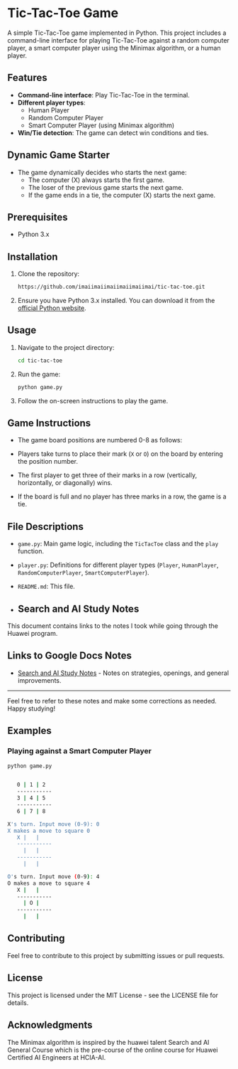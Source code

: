# Tic-Tac-Toe Game

A simple Tic-Tac-Toe game implemented in Python. This project includes a command-line interface for playing Tic-Tac-Toe against a random computer player, a smart computer player using the Minimax algorithm, or a human player.

## Features

- **Command-line interface**: Play Tic-Tac-Toe in the terminal.
- **Different player types**:
  - Human Player
  - Random Computer Player
  - Smart Computer Player (using Minimax algorithm)
- **Win/Tie detection**: The game can detect win conditions and ties.

## Dynamic Game Starter

- The game dynamically decides who starts the next game:
  - The computer (X) always starts the first game.
  - The loser of the previous game starts the next game.
  - If the game ends in a tie, the computer (X) starts the next game.

## Prerequisites

- Python 3.x

## Installation

1. Clone the repository:
    ```sh
    https://github.com/imaiimaiimaiimaiimaiimai/tic-tac-toe.git
    ```

2. Ensure you have Python 3.x installed. You can download it from the [official Python website](https://www.python.org/downloads/).

## Usage

1. Navigate to the project directory:
    ```sh
    cd tic-tac-toe
    ```

2. Run the game:
    ```sh
    python game.py
    ```

3. Follow the on-screen instructions to play the game.

## Game Instructions

- The game board positions are numbered 0-8 as follows:



- Players take turns to place their mark (`X` or `O`) on the board by entering the position number.

- The first player to get three of their marks in a row (vertically, horizontally, or diagonally) wins.

- If the board is full and no player has three marks in a row, the game is a tie.

## File Descriptions

- `game.py`: Main game logic, including the `TicTacToe` class and the `play` function.
- `player.py`: Definitions for different player types (`Player`, `HumanPlayer`, `RandomComputerPlayer`, `SmartComputerPlayer`).
- `README.md`: This file.

- ## Search and AI Study Notes

This document contains links to the notes I took while going through the Huawei program.

## Links to Google Docs Notes

- [Search and AI Study Notes](https://docs.google.com/document/d/e/2PACX-1vS0Q4ZKyJyE3qa8qFZBE8aQG1XvPHcpO3C5KU6Kk7NhFDoIB5oU-NA2BLmwhKWm-AIkL6J2SdjNNf41/pub) - Notes on strategies, openings, and general improvements.

---

Feel free to refer to these notes and make some corrections as needed. 
Happy studying!

## Examples

### Playing against a Smart Computer Player

```sh
python game.py


   0 | 1 | 2
   -----------
   3 | 4 | 5
   -----------
   6 | 7 | 8

X's turn. Input move (0-9): 0
X makes a move to square 0
   X |   |  
   -----------
     |   |  
   -----------
     |   |  

O's turn. Input move (0-9): 4
O makes a move to square 4
   X |   |  
   -----------
     | O |  
   -----------
     |   |  
```

## Contributing
Feel free to contribute to this project by submitting issues or pull requests.

## License
This project is licensed under the MIT License - see the LICENSE file for details.

## Acknowledgments
The Minimax algorithm is inspired by the huawei talent Search and AI General Course which is the pre-course of the online course for Huawei Certified AI Engineers at HCIA-AI.
